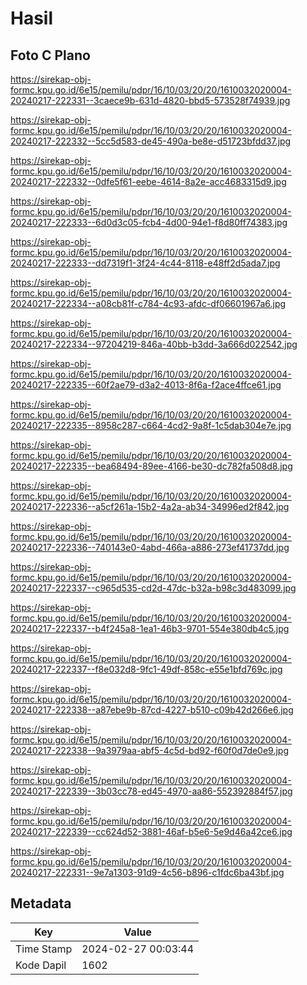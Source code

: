 # Hasil

## Foto C Plano

https://sirekap-obj-formc.kpu.go.id/6e15/pemilu/pdpr/16/10/03/20/20/1610032020004-20240217-222331--3caece9b-631d-4820-bbd5-573528f74939.jpg

https://sirekap-obj-formc.kpu.go.id/6e15/pemilu/pdpr/16/10/03/20/20/1610032020004-20240217-222332--5cc5d583-de45-490a-be8e-d51723bfdd37.jpg

https://sirekap-obj-formc.kpu.go.id/6e15/pemilu/pdpr/16/10/03/20/20/1610032020004-20240217-222332--0dfe5f61-eebe-4614-8a2e-acc4683315d9.jpg

https://sirekap-obj-formc.kpu.go.id/6e15/pemilu/pdpr/16/10/03/20/20/1610032020004-20240217-222333--6d0d3c05-fcb4-4d00-94e1-f8d80ff74383.jpg

https://sirekap-obj-formc.kpu.go.id/6e15/pemilu/pdpr/16/10/03/20/20/1610032020004-20240217-222333--dd7319f1-3f24-4c44-8118-e48ff2d5ada7.jpg

https://sirekap-obj-formc.kpu.go.id/6e15/pemilu/pdpr/16/10/03/20/20/1610032020004-20240217-222334--a08cb81f-c784-4c93-afdc-df06601967a6.jpg

https://sirekap-obj-formc.kpu.go.id/6e15/pemilu/pdpr/16/10/03/20/20/1610032020004-20240217-222334--97204219-846a-40bb-b3dd-3a666d022542.jpg

https://sirekap-obj-formc.kpu.go.id/6e15/pemilu/pdpr/16/10/03/20/20/1610032020004-20240217-222335--60f2ae79-d3a2-4013-8f6a-f2ace4ffce61.jpg

https://sirekap-obj-formc.kpu.go.id/6e15/pemilu/pdpr/16/10/03/20/20/1610032020004-20240217-222335--8958c287-c664-4cd2-9a8f-1c5dab304e7e.jpg

https://sirekap-obj-formc.kpu.go.id/6e15/pemilu/pdpr/16/10/03/20/20/1610032020004-20240217-222335--bea68494-89ee-4166-be30-dc782fa508d8.jpg

https://sirekap-obj-formc.kpu.go.id/6e15/pemilu/pdpr/16/10/03/20/20/1610032020004-20240217-222336--a5cf261a-15b2-4a2a-ab34-34996ed2f842.jpg

https://sirekap-obj-formc.kpu.go.id/6e15/pemilu/pdpr/16/10/03/20/20/1610032020004-20240217-222336--740143e0-4abd-466a-a886-273ef41737dd.jpg

https://sirekap-obj-formc.kpu.go.id/6e15/pemilu/pdpr/16/10/03/20/20/1610032020004-20240217-222337--c965d535-cd2d-47dc-b32a-b98c3d483099.jpg

https://sirekap-obj-formc.kpu.go.id/6e15/pemilu/pdpr/16/10/03/20/20/1610032020004-20240217-222337--b4f245a8-1ea1-46b3-9701-554e380db4c5.jpg

https://sirekap-obj-formc.kpu.go.id/6e15/pemilu/pdpr/16/10/03/20/20/1610032020004-20240217-222337--f8e032d8-9fc1-49df-858c-e55e1bfd769c.jpg

https://sirekap-obj-formc.kpu.go.id/6e15/pemilu/pdpr/16/10/03/20/20/1610032020004-20240217-222338--a87ebe9b-87cd-4227-b510-c09b42d266e6.jpg

https://sirekap-obj-formc.kpu.go.id/6e15/pemilu/pdpr/16/10/03/20/20/1610032020004-20240217-222338--9a3979aa-abf5-4c5d-bd92-f60f0d7de0e9.jpg

https://sirekap-obj-formc.kpu.go.id/6e15/pemilu/pdpr/16/10/03/20/20/1610032020004-20240217-222339--3b03cc78-ed45-4970-aa86-552392884f57.jpg

https://sirekap-obj-formc.kpu.go.id/6e15/pemilu/pdpr/16/10/03/20/20/1610032020004-20240217-222339--cc624d52-3881-46af-b5e6-5e9d46a42ce6.jpg

https://sirekap-obj-formc.kpu.go.id/6e15/pemilu/pdpr/16/10/03/20/20/1610032020004-20240217-222331--9e7a1303-91d9-4c56-b896-c1fdc6ba43bf.jpg


## Metadata

| Key        | Value               |
| ---------- | ------------------- |
| Time Stamp | 2024-02-27 00:03:44 |
| Kode Dapil | 1602                |



